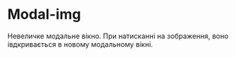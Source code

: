 # Modal-img
Невеличке модальне вікно. При натисканні на зображення, воно івдкривається в новому модальному вікні.
